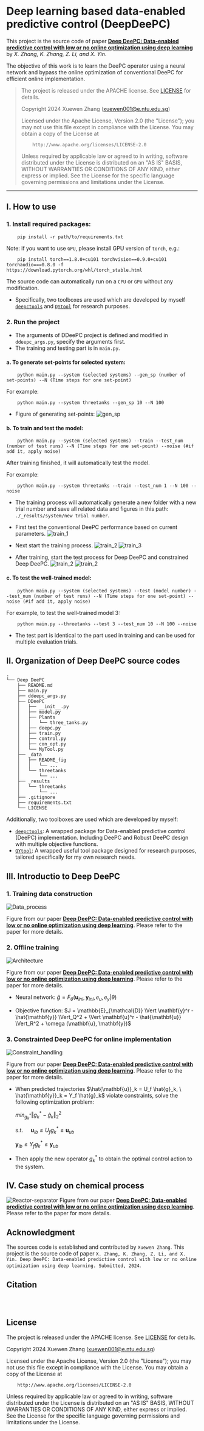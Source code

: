 # Deep learning based data-enabled predictive control (DeepDeePC)

This project is the source code of paper [**Deep DeePC: Data-enabled predictive control with low or no online optimization using deep learning**]() by *X. Zhang, K. Zhang, Z. Li, and X. Yin*.

The objective of this work is to learn the DeePC operator using a neural network and bypass the online optimization of conventional DeePC for efficient online implementation.

> The project is released under the APACHE license. See [LICENSE](https://github.com/QiYuan-Zhang/QYtool/blob/main/LICENSE) for details.
>
> Copyright 2024 Xuewen Zhang (xuewen001@e.ntu.edu.sg)
>
> Licensed under the Apache License, Version 2.0 (the "License"); you may not use this file except in compliance with the License. You may obtain a copy of the License at
> ```
>     http://www.apache.org/licenses/LICENSE-2.0
> ```
>Unless required by applicable law or agreed to in writing, software distributed under the License is distributed on an "AS IS" BASIS, WITHOUT WARRANTIES OR CONDITIONS OF ANY KIND, either express or implied. See the License for the specific language governing permissions and limitations under the License.

---

## I. How to use

### 1. Install required packages:
```
    pip install -r path/to/requirements.txt
```
Note: if you want to use `GPU`, please install GPU version of `torch`, e.g.:
```
    pip install torch==1.8.0+cu101 torchvision==0.9.0+cu101 torchaudio===0.8.0 -f https://download.pytorch.org/whl/torch_stable.html
```

The source code can automatically run on a `CPU` or `GPU` without any modification.

- Specifically, two toolboxes are used which are developed by myself [`deepctools`](https://github.com/QiYuan-Zhang/DeePCtools) and [`QYtool`](https://github.com/QiYuan-Zhang/QYtool) for research purposes.

### 2. Run the project

- The arguments of DDeePC project is defined and modified in `ddeepc_args.py`, specify the arguments first.
- The training and testing part is in `main.py`.
  
#### a. To generate set-points for selected system:

```
    python main.py --system (selected systems) --gen_sp (number of set-points) --N (Time steps for one set-point)
```
For example:
```
    python main.py --system threetanks --gen_sp 10 --N 100
```

- Figure of generating set-points:
![gen_sp](./_data/README_fig/gen_sp.png)


#### b. To train and test the model:
```
    python main.py --system (selected systems) --train --test_num (number of test runs) --N (Time steps for one set-point) --noise (#if add it, apply noise)
```
After training finished, it will automatically test the model.

For example:
```
    python main.py --system threetanks --train --test_num 1 --N 100 --noise
```

- The training process will automatically generate a new folder with a new trial number and save all related data and figures in this path: `./_results/system/new trial number`.

- First test the conventional DeePC performance based on current parameters.
![train_1](./_data/README_fig/train_1.png)

- Next start the training process.
![train_2](./_data/README_fig/train_2.png)
![train_3](./_data/README_fig/train_3.png)

- After training, start the test process for Deep DeePC and constrained Deep DeePC.
![train_2](./_data/README_fig/test_1.png)
![train_2](./_data/README_fig/test_1.png)



#### c. To test the well-trained model:
```
    python main.py --system (selected systems) --test (model number) --test_num (number of test runs) --N (Time steps for one set-point) --noise (#if add it, apply noise)
```
For example, to test the well-trained model 3:
```
    python main.py --threetanks --test 3 --test_num 10 --N 100 --noise
```
- The test part is identical to the part used in training and can be used for multiple evaluation trials.


## II. Organization of Deep DeePC source codes
```
. 
└── Deep DeePC 
    ├── README.md 
    ├── main.py
    ├── ddeepc_args.py
    ├── DDeePC 
    │   ├── __init__.py
    │   ├── model.py
    │   ├── Plants
    │   │   └── three_tanks.py
    │   ├── deepc.py
    │   ├── train.py
    │   ├── control.py
    │   ├── con_opt.py
    │   └── MyTool.py
    ├── _data
    │   ├── README_fig
    │   │   └── ...
    │   └── threetanks
    │       └── ...
    ├── _results
    │   └── threetanks
    │       └── ...
    ├── .gitignore
    ├── requirements.txt
    └── LICENSE
```

Additionally, two toolboxes are used which are developed by myself:

- [`deepctools`](https://github.com/QiYuan-Zhang/DeePCtools): A wrapped package for Data-enabled predictive control (DeePC) implementation. Including DeePC and Robust DeePC design with multiple objective functions.
- [`QYtool`](https://github.com/QiYuan-Zhang/QYtool): A wrapped useful tool package designed for research purposes, tailored specifically for my own research needs.


## III. Introductio to Deep DeePC


### 1. Training data construction

![Data_process](./_data/README_fig/Data_process.svg)

Figure from our paper [**Deep DeePC: Data-enabled predictive control with low or no online optimization using deep learning**](). Please refer to the paper for more details.


### 2. Offline training 

![Architecture](./_data/README_fig/Architecture.svg)

Figure from our paper [**Deep DeePC: Data-enabled predictive control with low or no online optimization using deep learning**](). Please refer to the paper for more details.

- Neural network: $\hat{g} = F_{\theta}(\mathbf{u}_{ini}, \mathbf{y}_{ini}, e_u, e_y | \theta)$ 

- Objective function: $J = \mathbb{E}_{\mathcal{D}} \Vert \mathbf{y}^r - \hat{\mathbf{y}} \Vert_Q^2 + \Vert \mathbf{u}^r - \hat{\mathbf{u}} \Vert_R^2 + \omega (\mathbf{u}, \mathbf{y})$ 



### 3. Constrainted Deep DeePC for online implementation

![Constraint_handling](./_data/README_fig/Constraint_handling.svg)

Figure from our paper [**Deep DeePC: Data-enabled predictive control with low or no online optimization using deep learning**](). Please refer to the paper for more details.

- When predicted trajectories $\hat{\mathbf{u}}_k = U_f \hat{g}_k, \ \hat{\mathbf{y}}_k = Y_f \hat{g}_k$ violate constraints, solve the following optimization problem:

    $min_{g^*_k} \Vert g^*_k - \hat{g}_k \Vert_2^2$

    s.t. $\quad \mathbf{u}_{lb} \leq U_f g^*_k\leq \mathbf{u}_{ub}$

    $\mathbf{y}_{lb} \leq Y_f g^*_k \leq \mathbf{y}_{ub}$

- Then apply the new operator $g^*_k$ to obtain the optimal control action to the system.


## IV. Case study on chemical process

![Reactor-separator](./_data/README_fig/Reactor-separator.svg)
Figure from our paper [**Deep DeePC: Data-enabled predictive control with low or no online optimization using deep learning**](). Please refer to the paper for more details.


## Acknowledgment

The sources code is established and contributed by `Xuewen Zhang`. This project is the source code of paper `X. Zhang, K. Zhang, Z. Li, and X. Yin. Deep DeePC: Data-enabled predictive control with low or no online optimization using deep learning. Submitted, 2024`. 

## Citation

```



```

## License
The project is released under the APACHE license. See [LICENSE](https://github.com/QiYuan-Zhang/QYtool/blob/main/LICENSE) for details.

Copyright 2024 Xuewen Zhang (xuewen001@e.ntu.edu.sg)

Licensed under the Apache License, Version 2.0 (the "License"); you may not use this file except in compliance with the License. You may obtain a copy of the License at
```
    http://www.apache.org/licenses/LICENSE-2.0
```
Unless required by applicable law or agreed to in writing, software distributed under the License is distributed on an "AS IS" BASIS, WITHOUT WARRANTIES OR CONDITIONS OF ANY KIND, either express or implied. See the License for the specific language governing permissions and limitations under the License.

